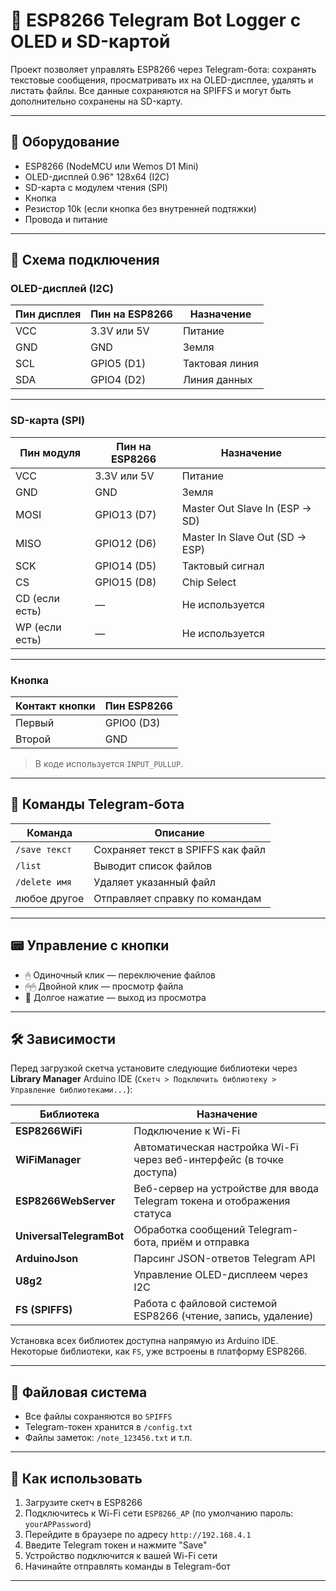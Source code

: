 # 📲 ESP8266 Telegram Bot Logger с OLED и SD-картой

Проект позволяет управлять ESP8266 через Telegram-бота: сохранять текстовые сообщения, просматривать их на OLED-дисплее, удалять и листать файлы. Все данные сохраняются на SPIFFS и могут быть дополнительно сохранены на SD-карту.

---

## 🔧 Оборудование

- ESP8266 (NodeMCU или Wemos D1 Mini)
- OLED-дисплей 0.96" 128x64 (I2C)
- SD-карта с модулем чтения (SPI)
- Кнопка
- Резистор 10k (если кнопка без внутренней подтяжки)
- Провода и питание

---

## 📌 Схема подключения

### OLED-дисплей (I2C)

| Пин дисплея | Пин на ESP8266 | Назначение        |
|-------------|----------------|-------------------|
| VCC         | 3.3V или 5V     | Питание           |
| GND         | GND            | Земля             |
| SCL         | GPIO5 (D1)     | Тактовая линия    |
| SDA         | GPIO4 (D2)     | Линия данных      |

---

### SD-карта (SPI)

| Пин модуля | Пин на ESP8266 | Назначение                          |
|------------|----------------|-------------------------------------|
| VCC        | 3.3V или 5V    | Питание                             |
| GND        | GND            | Земля                               |
| MOSI       | GPIO13 (D7)    | Master Out Slave In (ESP → SD)      |
| MISO       | GPIO12 (D6)    | Master In Slave Out (SD → ESP)      |
| SCK        | GPIO14 (D5)    | Тактовый сигнал                     |
| CS         | GPIO15 (D8)    | Chip Select                         |
| CD (если есть) | —           | Не используется                     |
| WP (если есть) | —           | Не используется                     |

---

### Кнопка

| Контакт кнопки | Пин ESP8266   |
|----------------|---------------|
| Первый         | GPIO0 (D3)    |
| Второй         | GND           |

> В коде используется `INPUT_PULLUP`.

---

## 📲 Команды Telegram-бота

| Команда         | Описание                                |
|----------------|------------------------------------------|
| `/save текст`   | Сохраняет текст в SPIFFS как файл        |
| `/list`         | Выводит список файлов                    |
| `/delete имя`   | Удаляет указанный файл                   |
| любое другое    | Отправляет справку по командам           |

---

## 📟 Управление с кнопки

- 🖱 Одиночный клик — переключение файлов
- 🖱🖱 Двойной клик — просмотр файла
- 📌 Долгое нажатие — выход из просмотра

---

## 🛠 Зависимости

Перед загрузкой скетча установите следующие библиотеки через **Library Manager** Arduino IDE (`Скетч > Подключить библиотеку > Управление библиотеками...`):

| Библиотека              | Назначение |
|--------------------------|------------|
| **ESP8266WiFi**         | Подключение к Wi-Fi |
| **WiFiManager**         | Автоматическая настройка Wi-Fi через веб-интерфейс (в точке доступа) |
| **ESP8266WebServer**    | Веб-сервер на устройстве для ввода Telegram токена и отображения статуса |
| **UniversalTelegramBot** | Обработка сообщений Telegram-бота, приём и отправка |
| **ArduinoJson**         | Парсинг JSON-ответов Telegram API |
| **U8g2**                | Управление OLED-дисплеем через I2C |
| **FS (SPIFFS)**         | Работа с файловой системой ESP8266 (чтение, запись, удаление) |

Установка всех библиотек доступна напрямую из Arduino IDE. Некоторые библиотеки, как `FS`, уже встроены в платформу ESP8266.

---

## 💾 Файловая система

- Все файлы сохраняются во `SPIFFS`
- Telegram-токен хранится в `/config.txt`
- Файлы заметок: `/note_123456.txt` и т.п.

---

## 🚀 Как использовать

1. Загрузите скетч в ESP8266
2. Подключитесь к Wi-Fi сети `ESP8266_AP` (по умолчанию пароль: `yourAPPassword`)
3. Перейдите в браузере по адресу `http://192.168.4.1`
4. Введите Telegram токен и нажмите "Save"
5. Устройство подключится к вашей Wi-Fi сети
6. Начинайте отправлять команды в Telegram-бот

---
